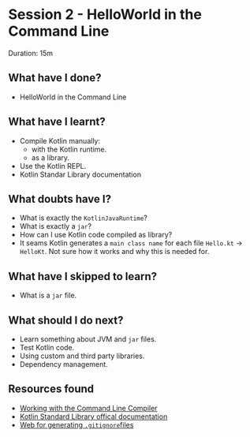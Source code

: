 # Session 2 - HelloWorld in the Command Line

Duration: 15m

## What have I done?

- HelloWorld in the Command Line

## What have I learnt?

- Compile Kotlin manually:
  - with the Kotlin runtime.
  - as a library.
- Use the Kotlin REPL.
- Kotlin Standar Library documentation

## What doubts have I?

- What is exactly the `KotlinJavaRuntime`?
- What is exactly a `jar`?
- How can I use Kotlin code compiled as library?
- It seams Kotlin generates a `main class name` for
each file `Hello.kt` -> `HelloKt`. Not sure how it works
and why this is needed for.

## What have I skipped to learn?

- What is a `jar` file.

## What should I do next?

- Learn something about JVM and `jar` files.
- Test Kotlin code.
- Using custom and third party libraries.
- Dependency management.

## Resources found

- [Working with the Command Line Compiler](https://kotlinlang.org/docs/tutorials/command-line.html)
- [Kotlin Standard Library offical documentation](https://kotlinlang.org/api/latest/jvm/stdlib/)
- [Web for generating `.gitignore`files](http://gitignore.io/)